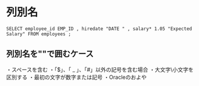 # 列別名

`SELECT employee_id EMP_ID , hiredate "DATE " , salary* 1.05 "Expected Salary" FROM employees ;` 
## 列別名を""で囲むケース
・スペースを含む
・「$」、「 _ 」、「#」以外の記号を含む場合
・大文字\小文字を区別する
・最初の文字が数字または記号
・Oracleのおよや